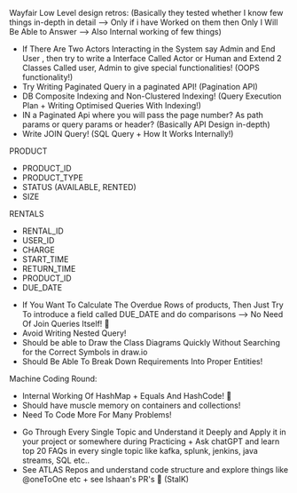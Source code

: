 Wayfair Low Level design retros: (Basically they tested whether I know few things in-depth in detail --> Only if i have Worked on them then Only I Will Be Able to Answer --> Also Internal working of few things)

* If There Are Two Actors Interacting in the System say Admin and End User , then try to write a Interface Called Actor or Human and Extend 2 Classes Called user, Admin to give special functionalities! (OOPS functionality!)
* Try Writing Paginated Query in a paginated API! (Pagination API)
* DB Composite Indexing and Non-Clustered Indexing! (Query Execution Plan + Writing Optimised Queries With Indexing!)
* IN a Paginated Api where you will pass the page number? As path params or query params or header?  (Basically API Design in-depth)
* Write JOIN Query! (SQL Query + How It Works Internally!)

 PRODUCT
 - PRODUCT_ID
 - PRODUCT_TYPE
 - STATUS (AVAILABLE, RENTED)
 - SIZE 

 RENTALS
 - RENTAL_ID 
 - USER_ID
 - CHARGE 
 - START_TIME
 - RETURN_TIME
 - PRODUCT_ID
 - DUE_DATE

* If You Want To Calculate The Overdue Rows of products, Then Just Try To introduce a field called DUE_DATE and do comparisons --> No Need Of Join Queries Itself! 🫡
* Avoid Writing Nested Query!
* Should be able to Draw the Class Diagrams Quickly Without Searching for the Correct Symbols in draw.io 
* Should Be Able To Break Down Requirements Into Proper Entities!

Machine Coding Round:
* Internal Working Of HashMap + Equals And HashCode! 🫡
* Should have muscle memory on containers and collections!
* Need To Code More For Many Problems!



- Go Through Every Single Topic and Understand it Deeply and Apply it in your project or somewhere during Practicing + Ask chatGPT and learn top 20 FAQs in every single topic like kafka, splunk, jenkins, java streams, SQL etc.. 
- See ATLAS Repos and understand code structure and explore things like @oneToOne etc + see Ishaan's PR's 🫡 (StalK)
